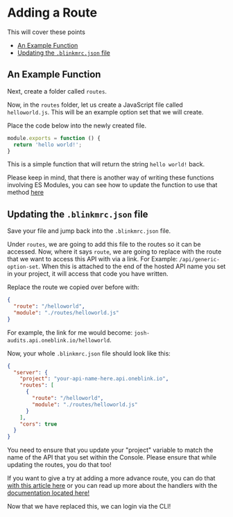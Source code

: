 # Adding a Route

This will cover these points
- [An Example Function](#an-example-function)
- [Updating the `.blinkmrc.json` file](#updating-the-blinkmrcjson-file)

## An Example Function

Next, create a folder called `routes`.

Now, in the `routes` folder, let us create a JavaScript file called `helloworld.js`. This will be an example option set that we will create.

Place the code below into the newly created file.

```js
module.exports = function () {
  return 'hello world!';
}
```

This is a simple function that will return the string `hello world!` back. 

Please keep in mind, that there is another way of writing these functions involving ES Modules, you can see how to update the function to use that method [here](./upgrading-to-es-modules.md)

## Updating the `.blinkmrc.json` file

Save your file and jump back into the `.blinkmrc.json` file.

Under `routes`, we are going to add this file to the routes so it can be accessed. Now, where it says `route`, we are going to replace with the route that we want to access this API with via a link. For Example: `/api/generic-option-set`. When this is attached to the end of the hosted API name you set in your project, it will access that code you have written.

Replace the route we copied over before with:

```json
{
  "route": "/helloworld",
  "module": "./routes/helloworld.js"
}
```

For example, the link for me would become: `josh-audits.api.oneblink.io/helloworld`.

Now, your whole `.blinkmrc.json` file should look like this:

```json
{
  "server": {
    "project": "your-api-name-here.api.oneblink.io",
    "routes": [
      {
        "route": "/helloworld",
        "module": "./routes/helloworld.js"
      }
    ],
    "cors": true
  }
}
```

You need to ensure that you update your "project" variable to match the name of the API that you set within the Console. Please ensure that while updating the routes, you do that too!

If you want to give a try at adding a more advance route, you can do that [with this article here](./integrating-api-routes.md) or you can read up more about the handlers with the [documentation located here!](./handlers.md)

Now that we have replaced this, we can login via the CLI!